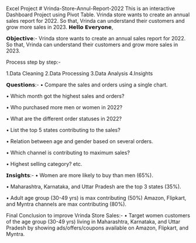 Excel Project # Vrinda-Store-Annul-Report-2022
 This is an interactive Dashboard Project using Pivot Table. Vrinda store wants to create an annual sales report for 2022. So that, Vrinda can understand their customers and grow more sales in 2023.
𝗛𝗲𝗹𝗹𝗼 𝗘𝘃𝗲𝗿𝘆𝗼𝗻𝗲,
 
𝗢𝗯𝗷𝗲𝗰𝘁𝗶𝘃𝗲:-
Vrinda store wants to create an annual sales report for 2022. So that, Vrinda can understand their customers and grow more sales in 2023.

Process step by step:-

1.Data Cleaning
2.Data Processing
3.Data Analysis
4.Insights
 
 
 𝗤𝘂𝗲𝘀𝘁𝗶𝗼𝗻𝘀:-
 • Compare the sales and orders using a single chart.
 
 • Which month got the highest sales and orders?
 
 • Who purchased more men or women in 2022?
 
 • What are the different order statuses in 2022?
 
 • List the top 5 states contributing to the sales?
 
 • Relation between age and gender based on several orders.
 
 • Which channel is contributing to maximum sales?
 
 • Highest selling category? etc.
 
 
 
𝗜𝗻𝘀𝗶𝗴𝗵𝘁𝘀:-
• Women are more likely to buy than men (65%).

• Maharashtra, Karnataka, and Uttar Pradesh are the top 3 states (35%).

• Adult age group (30-49 yrs) is max contributing (50%) Amazon, Flipkart,
 and Myntra channels are max contributing (80%).
 
 
Final Conclusion to improve Vrinda Store Sales:-
• Target women customers of the age group (30-49 yrs) living in
 Maharashtra, Karnataka, and Uttar Pradesh by showing ads/offers/coupons
 available on Amazon, Flipkart, and Myntra.
